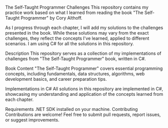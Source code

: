 The Self-Taught Programmer Challenges
This repository contains my practice work based on what I learned from reading the book "The Self-Taught Programmer" by Cory Althoff.

As I progress through each chapter, I will add my solutions to the challenges presented in the book. While these solutions may vary from the exact challenges, they reflect the concepts I've learned, applied to different scenarios. I am using C# for all the solutions in this repository.

Description
This repository serves as a collection of my implementations of challenges from "The Self-Taught Programmer" book, written in C#.

Book Content
"The Self-Taught Programmer" covers essential programming concepts, including fundamentals, data structures, algorithms, web development basics, and career preparation tips.

Implementations in C#
All solutions in this repository are implemented in C#, showcasing my understanding and application of the concepts learned from each chapter.

Requirements
.NET SDK installed on your machine.
Contributing
Contributions are welcome! Feel free to submit pull requests, report issues, or suggest improvements.
